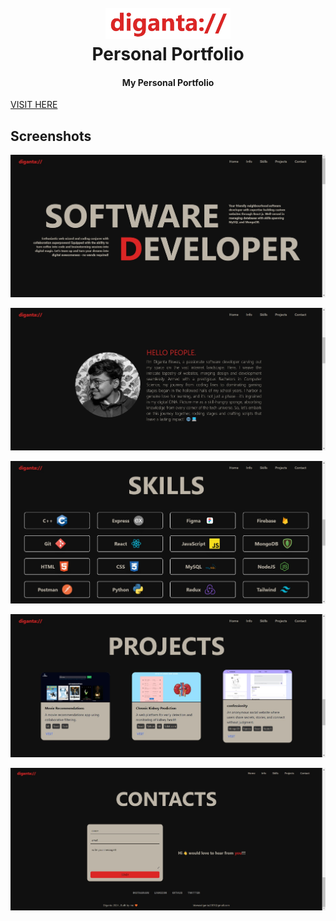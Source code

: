 <h1 align="center">
  <br>
  <a href="https://digantabiswas.online"><img src="./src/Utilities/readme files/logo-portfolio.png" alt="Confessionity" width="200"></a>
  <br>
  Personal Portfolio
  <br>
</h1>

<h4 align="center">My Personal Portfolio</h4>

[VISIT HERE](https://digantabiswas.online/)

## Screenshots

![screenshot](./src/Utilities/readme%20files/portfolio%201.png)

![screenshot](./src/Utilities/readme%20files/portfolio%202.png)

![screenshot](./src/Utilities/readme%20files/portfolio%203.png)

![screenshot](./src/Utilities/readme%20files/portfolio%204.png)

![screenshot](./src/Utilities/readme%20files/portfolio%205.png)
